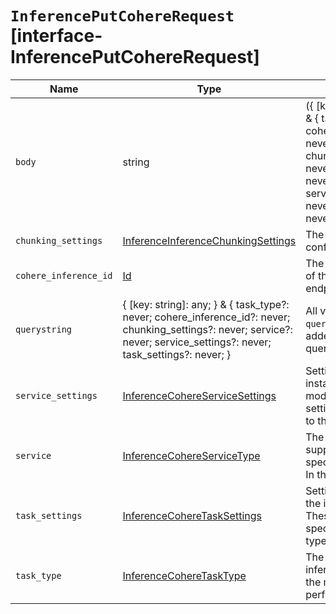 # `InferencePutCohereRequest` [interface-InferencePutCohereRequest]

| Name | Type | Description |
| - | - | - |
| `body` | string | ({ [key: string]: any; } & { task_type?: never; cohere_inference_id?: never; chunking_settings?: never; service?: never; service_settings?: never; task_settings?: never; }) | All values in `body` will be added to the request body. |
| `chunking_settings` | [InferenceInferenceChunkingSettings](./InferenceInferenceChunkingSettings.md) | The chunking configuration object. |
| `cohere_inference_id` | [Id](./Id.md) | The unique identifier of the inference endpoint. |
| `querystring` | { [key: string]: any; } & { task_type?: never; cohere_inference_id?: never; chunking_settings?: never; service?: never; service_settings?: never; task_settings?: never; } | All values in `querystring` will be added to the request querystring. |
| `service_settings` | [InferenceCohereServiceSettings](./InferenceCohereServiceSettings.md) | Settings used to install the inference model. These settings are specific to the `cohere` service. |
| `service` | [InferenceCohereServiceType](./InferenceCohereServiceType.md) | The type of service supported for the specified task type. In this case, `cohere`. |
| `task_settings` | [InferenceCohereTaskSettings](./InferenceCohereTaskSettings.md) | Settings to configure the inference task. These settings are specific to the task type you specified. |
| `task_type` | [InferenceCohereTaskType](./InferenceCohereTaskType.md) | The type of the inference task that the model will perform. |
